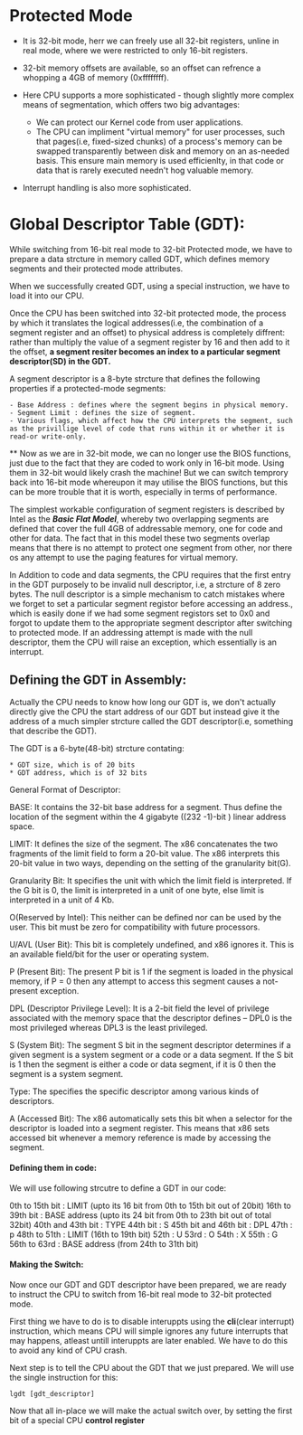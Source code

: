 # Protected Mode

* It is 32-bit mode, herr we can freely use all 32-bit registers, unline in real mode, where we were restricted to only 16-bit registers.

* 32-bit memory offsets are available, so an offset can refrence a whopping a 4GB of memory (0xffffffff).

* Here CPU supports a more sophisticated - though slightly more complex means of segmentation, which offers two big advantages:
	
	- We can protect our Kernel code from user applications.
	- The CPU can impliment "virtual memory" for user processes, such that pages(i.e, fixed-sized chunks) of a process's memory can be swapped transparently between disk and memory on an as-needed basis. This ensure main memory is used efficienlty, in that code or data that is rarely executed needn't hog valuable memory.

* Interrupt handling is also more sophisticated.


# Global Descriptor Table (GDT):

While switching from 16-bit real mode to 32-bit Protected mode, we have to prepare a data strcture in memory called GDT, which defines memory segments and their protected mode attributes.

When we successfully created GDT, using a special instruction, we have to load it into our CPU.

Once the CPU has been switched into 32-bit protected mode, the process by which it translates the logical addresses(i.e, the combination of a segment register and an offset) to physical address is completely diffrent: rather than multiply the value of a segment register by 16 and then add to it the offset, <b>a segment resiter becomes an index to a particular segment descriptor(SD) in the GDT.</b>


A segment descriptor is a 8-byte strcture that defines the following properties if a protected-mode segments:

	- Base Address : defines where the segment begins in physical memory.
	- Segment Limit : defines the size of segment.
	- Various flags, which affect how the CPU interprets the segment, such as the privillige level of code that runs within it or whether it is read-or write-only. 

** Now as we are in 32-bit mode, we can no longer use the BIOS functions, just due to the fact that they are coded to work only in 16-bit mode. Using them in 32-bit would likely crash the machine! But we can switch temprory back into 16-bit mode whereupon it may utilise the BIOS functions, but this can be more trouble that it is worth, especially in terms of performance.


The simplest workable configuration of segment registers is described by Intel as the <b><i>Basic Flat Model</i></b>, whereby two overlapping segments are defined that cover the full 4GB of addressable memory, one for code and other for data. The fact that in this model these two segments overlap means that there is no attempt to protect one segment from other, nor there os any attempt to use the paging features for virtual memory.

In Addition to code and data segments, the CPU requires that the first entry in the GDT purposely to be invalid null descriptor, i.e, a strcture of 8 zero bytes. The null descriptor is a simple mechanism to catch mistakes where we forget to set a particular segment registor before accessing an address., which is easily done if we had some segment registors set to 0x0 and forgot to update them to the appropriate segment descriptor after switching to protected mode. If an addressing attempt is made with the null descriptor, them the CPU will raise an exception, which essentially is an interrupt.



## Defining the GDT in Assembly:


Actually the CPU needs to know how long our GDT is, we don't actually directly give the CPU the start address of our GDT but instead give it the address of a much simpler strcture called the GDT descriptor(i.e, something that describe the GDT).


The GDT is a 6-byte(48-bit) strcture contating:

	* GDT size, which is of 20 bits
	* GDT address, which is of 32 bits


General Format of Descriptor:

BASE: It contains the 32-bit base address for a segment. Thus define the location of the segment within the 4 gigabyte ((232 -1)-bit ) linear address space.
    
LIMIT: It defines the size of the segment. The x86 concatenates the two fragments of the limit field to form a 20-bit value. The x86 interprets this 20-bit value in two ways, depending on the setting of the granularity bit(G).

Granularity Bit: It specifies the unit with which the limit field is interpreted. If the G bit is 0, the limit is interpreted in a unit of one byte, else limit is interpreted in a unit of 4 Kb.

O(Reserved by Intel): This neither can be defined nor can be used by the user. This bit must be zero for compatibility with future processors.

U/AVL (User Bit): This bit is completely undefined, and x86 ignores it. This is an available field/bit for the user or operating system.

P (Present Bit): The present P bit is 1 if the segment is loaded in the physical memory, if P = 0 then any attempt to access this segment causes a not-present exception.

DPL (Descriptor Privilege Level): It is a 2-bit field the level of privilege associated with the memory space that the descriptor defines – DPL0 is the most privileged whereas DPL3 is the least privileged.

S (System Bit): The segment S bit in the segment descriptor determines if a given segment is a system segment or a code or a data segment. If the S bit is 1 then the segment is either a code or data segment, if it is 0 then the segment is a system segment.

Type: The specifies the specific descriptor among various kinds of descriptors. 	

A (Accessed Bit): The x86 automatically sets this bit when a selector for the descriptor is loaded into a segment register. This means that x86 sets accessed bit whenever a memory reference is made by accessing the segment.



#### Defining them in code:


We will use following strcutre to define a GDT in our code:

0th to 15th bit : LIMIT (upto its 16 bit from 0th to 15th bit out of 20bit)
16th to 39th bit : BASE address (upto its 24 bit from 0th to 23th bit out of total 32bit)
40th and 43th bit : TYPE
44th bit : S
45th bit and 46th bit : DPL
47th : p
48th to 51th : LIMIT (16th to 19th bit)
52th : U
53rd : O
54th : X
55th : G
56th to 63rd : BASE address (from 24th to 31th bit)



#### Making the Switch:

Now once our GDT and GDT descriptor have been prepared, we are ready to instruct the CPU to switch from 16-bit real mode to 32-bit protected mode.

First thing we have to do is to disable interuppts using the <b>cli</b>(clear interrupt) instruction, which means CPU will simple ignores any future interrupts that may happens, atleast untill interuppts are later enabled. We have to do this to avoid any kind of CPU crash.

Next step is to tell the CPU about the GDT that we just prepared. We will use the single instruction for this:
	
	lgdt [gdt_descriptor]

Now that all in-place we will make the actual switch over, by setting the first bit of a special CPU <b>control register</b>
